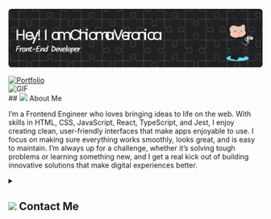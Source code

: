 ![Header](./png/chioma-header.png)

  <a href="https://susanveronicaportfolio.vercel.app/">
    <img src="https://img.shields.io/badge/Portfolio-543DE0?style=for-the-badge&logo=About.me&logoColor=white" alt="Portfolio" style="height:28px;">
  </a>
</h2>
<div style="align:center">
 <img alt="GIF" src="https://media4.giphy.com/media/11KzOet1ElBDz2/giphy.gif?cid=6c09b952ufa3xxbbm0mpuadm2zaik3wjp4m9luz2ly0lyz8d&ep=v1_internal_gif_by_id&rid=giphy.gif&ct=g" />
</div>
## <img style="align:center" src="https://i.giphy.com/media/v1.Y2lkPTc5MGI3NjExdjh2dDM4bDhyYzM5NmppaHJ6dG56Mmh3bTkyanFkdWRvZ3R1cGoycSZlcD12MV9pbnRlcm5hbF9naWZfYnlfaWQmY3Q9ZQ/LOnt6uqjD9OexmQJRB/giphy.gif" width="37" /> About Me

I’m a Frontend Engineer who loves bringing ideas to life on the web. With skills in HTML, CSS, JavaScript, React, TypeScript, and Jest, I enjoy creating clean, user-friendly interfaces that make apps enjoyable to use. I focus on making sure everything works smoothly, looks great, and is easy to maintain. I’m always up for a challenge, whether it’s solving tough problems or learning something new, and I get a real kick out of building innovative solutions that make digital experiences better.
<details>
  <summary><h2> <img style="align:center" src="https://github.com/SisiVero/SisiVero/blob/main/icons/Contact.gif" width="37"/> Contact Me</h2></summary>
  <p>
    <i>You can reach out to me via</i>
    <a href="mailto:csusan894@gmail.com">
      <img style="align:center" src="https://github.com/SisiVero/SisiVero/blob/main/icons/Gmail.gif" width="100"/>
    </a>
  </p>
</details>